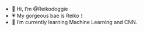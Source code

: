 - 👋 Hi, I’m @Reikodoggie
- 💗 My gorgeous bae is Reiko！
- 🌱 I’m currently learning Machine Learning and CNN.

<!---
Reikodoggie/Reikodoggie is a ✨ special ✨ repository because its `README.md` (this file) appears on your GitHub profile.
You can click the Preview link to take a look at your changes.
--->
